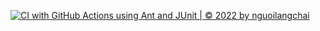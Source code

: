 [![CI with GitHub Actions using Ant and JUnit | © 2022 by nguoilangchai](https://github.com/nguoilangchai/math-util/actions/workflows/ci-junit.yml/badge.svg)](https://github.com/nguoilangchai/math-util/actions/workflows/ci-junit.yml)